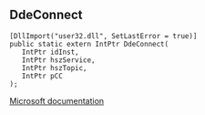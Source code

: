 ## DdeConnect

```
[DllImport("user32.dll", SetLastError = true)]
public static extern IntPtr DdeConnect(
   IntPtr idInst,
   IntPtr hszService,
   IntPtr hszTopic,
   IntPtr pCC
);
```

[Microsoft documentation](https://docs.microsoft.com/en-us/windows/win32/api/winuser/nf-winuser-ddeconnect)
